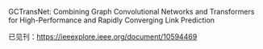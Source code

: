 GCTransNet: Combining Graph Convolutional Networks and Transformers for High-Performance and Rapidly Converging Link Prediction

已见刊：https://ieeexplore.ieee.org/document/10594469
